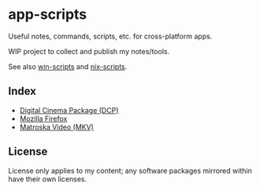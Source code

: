 # app-scripts

Useful notes, commands, scripts, etc. for cross-platform apps.

WIP project to collect and publish my notes/tools.

See also [win-scripts](https://github.com/xenago/win-scripts) and [nix-scripts](https://github.com/xenago/nix-scripts).

## Index

* [Digital Cinema Package (DCP)](dcp)
* [Mozilla Firefox](firefox)
* [Matroska Video (MKV)](mkv)

## License

License only applies to my content; any software packages mirrored within have their own licenses.
